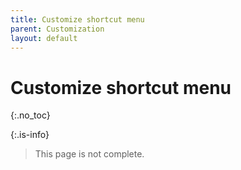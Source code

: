 ```yaml
---
title: Customize shortcut menu
parent: Customization
layout: default
---
```

# Customize shortcut menu
{:.no_toc}

{:.is-info}
> This page is not complete.